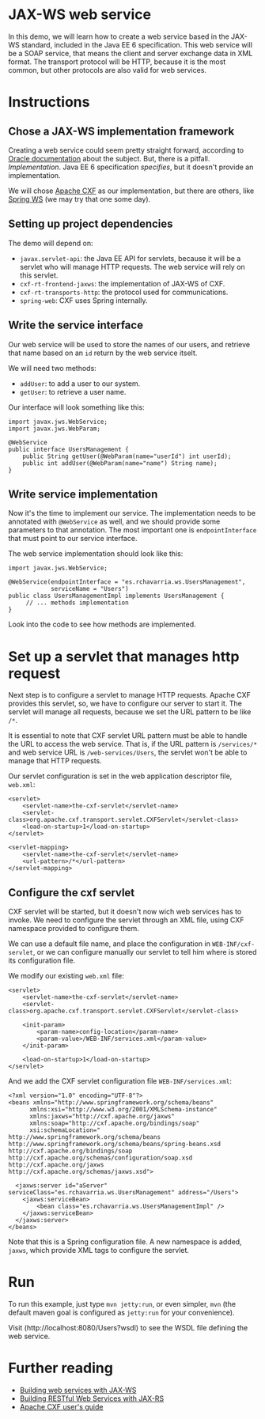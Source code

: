 # JAX-WS web service

In this demo, we will learn how to create a web service based in the 
JAX-WS standard, included in the Java EE 6 specification. This web service will
be a SOAP service, that means the client and server exchange data in XML format.
The transport protocol will be HTTP, because it is the most common, but other
protocols are also valid for web services.

# Instructions

## Chose a JAX-WS implementation framework

Creating a web service could seem pretty straight forward, according to 
[Oracle documentation](http://docs.oracle.com/javaee/6/tutorial/doc/bnayl.html)
about the subject. But, there is a pitfall. *Implementation*.
Java EE 6 specification _specifies_, but it doesn't provide an implementation.

We will chose [Apache CXF](http://cxf.apache.org) as our implementation, but
there are others, like [Spring WS](http://projects.spring.io/spring-ws/)
(we may try that one some day).

## Setting up project dependencies

The demo will depend on:

- `javax.servlet-api`: the Java EE API for servlets, because it will be a servlet
who will manage HTTP requests. The web service will rely on this servlet.
- `cxf-rt-frontend-jaxws`: the implementation of JAX-WS of CXF.
- `cxf-rt-transports-http`: the protocol used for communications.
- `spring-web`: CXF uses Spring internally.

## Write the service interface

Our web service will be used to store the names of our users, and retrieve that
name based on an `id` return by the web service itselt.

We will need two methods: 

- `addUser`: to add a user to our system.
- `getUser`: to retrieve a user name.

Our interface will look something like this:

	import javax.jws.WebService;
	import javax.jws.WebParam;

	@WebService
	public interface UsersManagement {
		public String getUser(@WebParam(name="userId") int userId);
		public int addUser(@WebParam(name="name") String name);
	}

## Write service implementation

Now it's the time to implement our service. The implementation needs to be
annotated with `@WebService` as well, and we should provide some parameters
to that annotation. The most important one is `endpointInterface` that must
point to our service interface.

The web service implementation should look like this:

	import javax.jws.WebService;

	@WebService(endpointInterface = "es.rchavarria.ws.UsersManagement",
	            serviceName = "Users")
	public class UsersManagementImpl implements UsersManagement {
		 // ... methods implementation
	}

Look into the code to see how methods are implemented.

# Set up a servlet that manages http request

Next step is to configure a servlet to manage HTTP requests. Apache CXF
provides this servlet, so, we have to configure our server to start it.
The servlet will manage all requests, because we set the URL pattern to
be like `/*`. 

It is essential to note that CXF servlet URL pattern must be able to handle
the URL to access the web service. That is, if the URL pattern is 
`/services/*` and web service URL is `/web-services/Users`, the servlet won't
be able to manage that HTTP requests.

Our servlet configuration is set in the web application descriptor file,
`web.xml`:

    <servlet>
        <servlet-name>the-cxf-servlet</servlet-name>
        <servlet-class>org.apache.cxf.transport.servlet.CXFServlet</servlet-class>
        <load-on-startup>1</load-on-startup>
    </servlet>

    <servlet-mapping>
        <servlet-name>the-cxf-servlet</servlet-name>
        <url-pattern>/*</url-pattern>
    </servlet-mapping>

## Configure the cxf servlet 

CXF servlet will be started, but it doesn't now wich web services has to invoke.
We need to configure the servlet through an XML file, using CXF namespace
provided to configure them.

We can use a default file name, and place the configuration in `WEB-INF/cxf-servlet`,
or we can configure manually our servlet to tell him where is stored its configuration
file.

We modify our existing `web.xml` file:

    <servlet>
        <servlet-name>the-cxf-servlet</servlet-name>
        <servlet-class>org.apache.cxf.transport.servlet.CXFServlet</servlet-class>

		<init-param>
			<param-name>config-location</param-name>
			<param-value>/WEB-INF/services.xml</param-value>   
		</init-param>        

        <load-on-startup>1</load-on-startup>
    </servlet>

And we add the CXF servlet configuration file `WEB-INF/services.xml`: 

	<?xml version="1.0" encoding="UTF-8"?>
	<beans xmlns="http://www.springframework.org/schema/beans"
	      xmlns:xsi="http://www.w3.org/2001/XMLSchema-instance"
	      xmlns:jaxws="http://cxf.apache.org/jaxws"
	      xmlns:soap="http://cxf.apache.org/bindings/soap"
	      xsi:schemaLocation="
	http://www.springframework.org/schema/beans http://www.springframework.org/schema/beans/spring-beans.xsd
	http://cxf.apache.org/bindings/soap http://cxf.apache.org/schemas/configuration/soap.xsd
	http://cxf.apache.org/jaxws
	http://cxf.apache.org/schemas/jaxws.xsd">

	  <jaxws:server id="aServer" serviceClass="es.rchavarria.ws.UsersManagement" address="/Users">
	  	<jaxws:serviceBean>
	  		<bean class="es.rchavarria.ws.UsersManagementImpl" />
	  	</jaxws:serviceBean>
	  </jaxws:server>
	</beans>

Note that this is a Spring configuration file. A new namespace is added, `jaxws`, which provide 
XML tags to configure the servlet.

# Run

To run this example, just type `mvn jetty:run`, or even simpler, `mvn` (the default
maven goal is configured as `jetty:run` for your convenience).

Visit (http://localhost:8080/Users?wsdl) to see the WSDL file defining the web service.

# Further reading

- [Building web services with JAX-WS](http://docs.oracle.com/javaee/6/tutorial/doc/bnayl.html)
- [Building RESTful Web Services with JAX-RS](http://docs.oracle.com/javaee/6/tutorial/doc/giepu.html)
- [Apache CXF user's guide](http://cxf.apache.org/docs/index.html)

